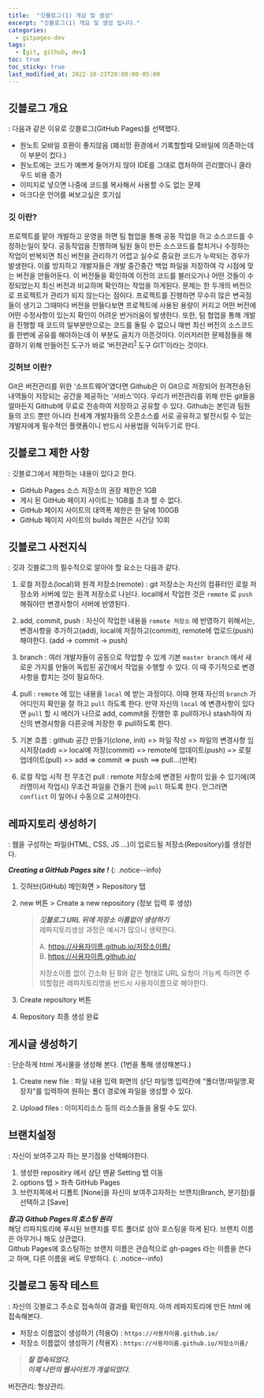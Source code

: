 ```yaml
---
title:  "깃블로그(1) 개요 및 생성"
excerpt: "깃블로그(1) 개요 및 생성 입니다."
categories:
  - gitpages-dev
tags:
  - [git, github, dev]
toc: true
toc_sticky: true
last_modified_at: 2022-10-23T20:00:00-05:00
---
```


## 깃블로그 개요
  : 다음과 같은 이유로 깃블로그(GitHub Pages)를 선택했다.

- 원노트 모바일 호환이 좋지않음 (폐쇠망 환경에서 기록할할때 모바일에 의존하는데 이 부분이 컸다.)
- 원노트에는 코드가 예쁘게 들어가지 않아 IDE를 그대로 캡처하여 괸리했더니 클라우드 비용 증가 
- 이미지로 넣으면 나중에 코드를 복사해서 사용할 수도 없는 문제
- 마크다운 언어를 써보고싶은 호기심
		
### 깃 이란?
프로젝트를 맡아 개발하고 운영을 하면 팀 협업을 통해 공동 작업을 하고 소스코드를 수정하는일이 잦다. 공동작업을 진행하며 팀원 들이 만든 소스코드를 합치거나 수정하는 작업이 반복되면 최신 버전을 관리하기 어렵고 실수로 중요한 코드가 누락되는 경우가 발생한다. 
이를 방지하고 개발자들은 개발 중간중간 백업 파일을 저장하여 각 시점에 맞는 버전을 만들어둔다. 이 버전들을 확인하여 이전의 코드를 불러오거나 어떤 것들이 수정되었는지 최신 버전과 비교하며 확인하는 작업을 하게된다. 
문제는 한 두개의 버전으로 프로젝트가 관리가 되지 않는다는 점이다. 프로젝트를 진행하면 무수히 많은 변곡점들이 생기고 그때마다 버전을 만들다보면 프로젝트에 사용된 용량이 커지고 어떤 버전에 어떤 수정사항이 있는지 확인이 어려운 번거러움이 발생한다. 
또한, 팀 협업을 통해 개발을 진행할 때 코드의 일부분만으로는 코드를 돌릴 수 없으니 매번 최신 버전의 소스코드를 한번에 공유를 해야하는데 이 부분도 골치가 아픈것이다. 
이러저러한 문제점들을 해결하기 위해 만들어진 도구가 바로 ‘버전관리<sup>[1](#버전관리노트)</sup> 도구 GIT’이라는 것이다.  

### 깃허브 이란?
Git은 버전관리를 위한 ‘소프트웨어’였다면 Github은 이 Git으로 저장되어 원격전송된 내역들이 저장되는 공간을 제공하는 ‘서비스’이다. 
우리가 버전관리를 위해 만든 git들을 얼마든지 Github에 무료로 전송하여 저장하고 공유할 수 있다. 
Github는 본인과 팀원들의 코드 뿐만 아니라 전세계 개발자들의 오픈소스를 서로 공유하고 발전시킬 수 있는 개발자에게 필수적인 플랫폼이니 반드시 사용법을 익혀두기로 한다.  


## 깃블로그 제한 사항
  : 깃블로그에서 제한하는 내용이 있다고 한다.

- GitHub Pages 소스 저장소의 권장 제한은 1GB
- 게시 된 GitHub 페이지 사이트는 1GB를 초과 할 수 없다.
- GitHub 페이지 사이트의 대역폭 제한은 한 달에 100GB
- GitHub 페이지 사이트의 builds 제한은 시간당 10회


## 깃블로그 사전지식
  : 깃과 깃블로그의 필수적으로 알아야 할 요소는 다음과 같다.

1. 로컬 저장소(local)와 원격 저장소(remote)
: git 저장소는 자신의 컴퓨터인 로컬 저장소와 서버에 있는 원격 저장소로 나뉜다. local에서 작업한 것은 `remote` 로 `push` 해줘야만 변경사항이 서버에 반영된다. 

2. add, commit, push
: 자신이 작업한 내용을 `remote 저장소` 에 반영하기 위해서는, 변경사항을 추가하고(add), local에 저장하고(commit), remote에 업로드(push) 해야한다. (add -> commit -> push)
 
3. branch
: 여러 개발자들이 공동으로 작업할 수 있게 기본 `master branch` 에서 새로운 가지를 만들어 독립된 공간에서 작업을 수행할 수 있다. 이 때 주기적으로 변경사항을 합치는 것이 필요하다.  
 
4. pull
: `remote` 에 있는 내용을 `local` 에 받는 과정이다. 이때 현재 자신의 `branch` 가 어디인지 확인을 잘 하고 `pull` 하도록 한다. 만약 자신의 `local` 에 변경사항이 있다면 `pull` 할 시 에러가 나므로 add, commit을 진행한 후 pull하거나 stash하여 자신의 변경사항을 다른곳에 저장한 후 pull하도록 한다. 
 
5. 기본 흐름
: github 공간 만들기(clone, init) => 파일 작성 => 파일의 변경사항 임시저장(add) => local에 저장(commit) => remote에 업데이트(push) => 로컬 업데이트(pull) => add => commit => push ==> pull...(반복)
 
6. 로컬 작업 시작 전 무조건 pull
: remote 저장소에 변경된 사항이 있을 수 있기에(여러명이서 작업시) 무조건 파일을 건들기 전에 `pull` 하도록 한다. 안그러면 `conflict` 이 일어나 수동으로 고쳐야한다.


## 레파지토리 생성하기
: 웹을 구성하는 파일(HTML, CSS, JS ...)이 업로드될 저장소(Repository)를 생성한다.

  ***Creating a GitHub Pages site !***
  {: .notice--info}

1. 깃허브(GitHub) 메인화면 > Repository 탭
2. new 버튼 > Create a new repository (정보 입력 후 생성)

    > ***깃블로그 URL 뒤에 저장소 이름없이 생성하기***  
    > 레파지토리생성 과정은 예시가 많으니 생략한다.  
    > 
    > A. https://사용자이름.github.io/저장소이름/  
    > B. https://사용자이름.github.io/  
    >  
    > 저장소이름 없이 간소화 된 B와 같은 형태로 URL 요청이 가능케 하려면
    > 주의할점은 레파지토리명을 반드시 사용자이름으로 해야한다.  
  
3. Create repository 버튼 
4. Repository 최종 생성 완료  


## 게시글 생성하기
  : 단순하게 html 게시물을 생성해 본다. (1번을 통해 생성해본다.)

1. Create new file
  : 파일 내용 입력 화면의 상단 파일명 입력칸에 “폴더명/파일명.확장자”를 입력하여 원하는 폴더 경로에 파일을 생성할 수 있다.

2. Upload files 
  : 이미지리소스 등의 리소스들을 올릴 수도 있다.


## 브랜치설정
: 자신이 보여주고자 하는 분기점을 선택해야한다.

1. 생성한 repositiry 에서 상단 맨끝 Setting 탭 이동
2. options 탭 > 좌측 GitHub Pages 
3. 브런치쪽에서 디폴트 [None]을 자신이 보여주고자하는 브랜치(Branch, 분기점)를 선택하고 [Save]

***참고) Github Pages의 호스팅 원리***  
해당 리파지토리에 푸시된 브랜치를 루트 폴더로 삼아 호스팅을 하게 된다.
브랜치 이름은 아무거나 해도 상관없다.  
Github Pages에 호스팅하는 브랜치 이름은 관습적으로 gh-pages 라는 이름을 쓴다고 하며, 다른 이름을 써도 무방하다. 
{: .notice--info}


## 깃블로그 동작 테스트
: 자신의 깃블로그 주소로 접속하여 결과를 확인하자. 아까 레파지토리에 만든 html 에 접속해본다.


- 저장소 이름없이 생성하기 (적용O)
: `https://사용자이름.github.io/`
- 저장소 이름없이 생성하기 (적용X)
: `https://사용자이름.github.io/저장소이름/`

> ***잘 접속되었다.***  
> ***이제 나만의 웹사이트가 개설되었다.***

  
  
<!-- 각주에 대한 주석 --> 
<a name="버전관리노트">버전관리</a>: 형상관리.
